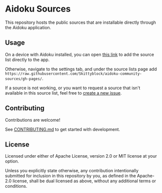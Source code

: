 # Aidoku Sources
This repository hosts the public sources that are installable directly through the Aidoku application.

## Usage
On a device with Aidoku installed, you can open [this link](https://aidoku.app/add-source-list/?url=https://raw.githubusercontent.com/Skittyblock/aidoku-community-sources/gh-pages/) to add the source list directly to the app.

Otherwise, navigate to the settings tab, and under the source lists page add `https://raw.githubusercontent.com/Skittyblock/aidoku-community-sources/gh-pages/`.

If a source is not working, or you want to request a source that isn't available in this source list, feel free to [create a new issue](https://github.com/Skittyblock/aidoku-community-sources/issues).

## Contributing
Contributions are welcome!

See [CONTRIBUTING.md](./.github/CONTRIBUTING.md) to get started with development.

## License
Licensed under either of Apache License, version 2.0 or MIT license at your option.

Unless you explicitly state otherwise, any contribution intentionally submitted for inclusion in this repository by you, as defined in the Apache-2.0 license, shall be dual licensed as above, without any additional terms or conditions.
